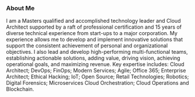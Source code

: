 ### About Me 

I am a Masters qualified and accomplished technology leader and Cloud Architect supported by a raft of professional certification and 15 years of diverse technical experience from start-ups to a major corporation.
My experience allows me to develop and implement innovative solutions that support the consistent achievement of personal and organizational objectives.
I also lead and develop high-performing multi-functional teams, establishing actionable solutions, adding value, driving vision, achieving operational goals, and maximizing revenue.
Key expertise includes: Cloud Architect; DevOps; FinOps; Modern Services; Agile; Office 365; Enterprise Architect; Ethical Hacking; IoT; Open Source; Retail Technologies; Robotics; Digital Forensics; Microservices Cloud Orchestration; Cloud Operations and Blockchain.

<!--
**AnasRaqi/AnasRaqi** is a ✨ _special_ ✨ repository because its `README.md` (this file) appears on your GitHub profile.

Here are some ideas to get you started:

- 🔭 I’m currently working on ...
- 🌱 I’m currently learning ...
- 👯 I’m looking to collaborate on ...
- 🤔 I’m looking for help with ...
- 💬 Ask me about ...
- 📫 How to reach me: ...
- 😄 Pronouns: ...
- ⚡ Fun fact: ...
-->
